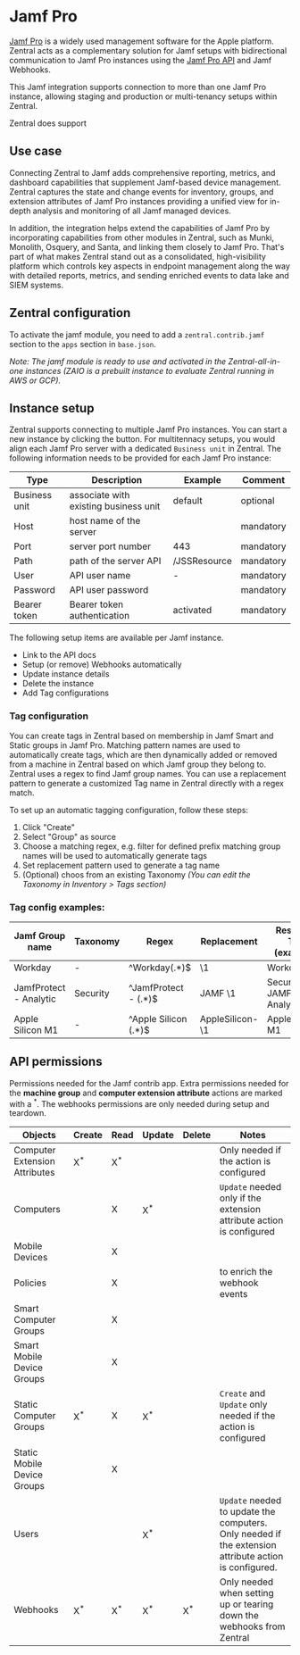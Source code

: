 # Jamf Pro

[Jamf Pro](https://jamf.com) is a widely used management software for the Apple platform. Zentral acts as a complementary solution for Jamf setups with bidirectional communication to Jamf Pro instances using the [Jamf Pro API](https://www.jamf.com/developers/apis/jamf-pro/overview/) and Jamf Webhooks.

This Jamf integration supports connection to more than one Jamf Pro instance, allowing staging and production or multi-tenancy setups within Zentral.

Zentral does support

## Use case

Connecting Zentral to Jamf adds comprehensive reporting, metrics, and dashboard capabilities that supplement Jamf-based device management. Zentral captures the state and change events for inventory, groups, and extension attributes of Jamf Pro instances providing a unified view for in-depth analysis and monitoring of all Jamf managed devices.

In addition, the integration helps extend the capabilities of Jamf Pro by incorporating capabilities from other modules in Zentral, such as Munki, Monolith, Osquery, and Santa, and linking them closely to Jamf Pro. That's part of what makes Zentral stand out as a consolidated, high-visibility platform which controls key aspects in endpoint management along the way with detailed reports, metrics, and sending enriched events to data lake and SIEM systems.

## Zentral configuration

To activate the jamf module, you need to add a `zentral.contrib.jamf` section to the `apps` section in `base.json`. 

*Note: The jamf module is ready to use and activated in the Zentral-all-in-one instances (ZAIO is a prebuilt instance to evaluate Zentral running in AWS or GCP).*  

## Instance setup

Zentral supports connecting to multiple Jamf Pro instances. You can start a new instance by clicking the button. For multitennacy setups, you would align each Jamf Pro server with a dedicated `Business unit` in Zentral. The following information needs to be provided for each Jamf Pro instance:

| Type          | Description                           | Example      | Comment   |
|---------------|---------------------------------------|--------------|-----------|
| Business unit | associate with existing business unit | default      | optional  |
| Host          | host name of the server               |              | mandatory |
| Port          | server port number                    | 443          | mandatory |
| Path          | path of the server API                | /JSSResource | mandatory |
| User          | API user name                         | -            | mandatory |
| Password      | API user password                     |              | mandatory |
| Bearer token  | Bearer token authentication           | activated    | mandatory |

The following setup items are available per Jamf instance. 

- Link to the API docs
- Setup (or remove) Webhooks automatically
- Update instance details
- Delete the instance
- Add Tag configurations


### Tag configuration

You can create tags in Zentral based on membership in Jamf Smart and Static groups in Jamf Pro. Matching pattern names are used to automatically create tags, which are then dynamically added or removed from a machine in Zentral based on which Jamf group they belong to. Zentral uses a regex to find Jamf group names. You can use a replacement pattern to generate a customized Tag name in Zentral directly with a regex match. 

To set up an automatic tagging configuration, follow these steps:
1. Click "Create"
2. Select "Group" as source
3. Choose a matching regex, e.g. filter for defined prefix matching group names will be used to automatically generate tags
4. Set replacement pattern used to generate a tag name
3. (Optional) choos from an existing Taxonomy _(You can edit the Taxonomy in Inventory > Tags section)_

### Tag config examples:

| Jamf Group name         | Taxonomy     | Regex                | Replacement     | Resulting Tag (example)       |
|-------------------------|--------------|----------------------|-----------------|-------------------------------|
| Workday                 | -            | ^Workday(.*)$        | \1              | Workday                       |      
| JamfProtect - Analytic  | Security     | ^JamfProtect - (.*)$ | JAMF \1         | Security: JAMF Analytic       |
| Apple Silicon M1        | -            | ^Apple Silicon (.*)$ | AppleSilicon-\1 | AppleSilicon-M1               |


## API permissions

Permissions needed for the Jamf contrib app. Extra permissions needed for the **machine group** and **computer extension attribute** actions are marked with a <sup>*</sup>. The webhooks permissions are only needed during setup and teardown.

|Objects|Create|Read|Update|Delete|Notes|
|---|---|---|---|---|---|
|Computer Extension Attributes|X<sup>*</sup>|X<sup>*</sup>|||Only needed if the action is configured|
|Computers||X|X<sup>*</sup>||`Update` needed only if the extension attribute action is configured|
|Mobile Devices||X||||
|Policies||X|||to enrich the webhook events
|Smart Computer Groups||X||||
|Smart Mobile Device Groups||X||||
|Static Computer Groups|X<sup>*</sup>|X|X<sup>*</sup>||`Create` and `Update` only needed if the action is configured|
|Static Mobile Device Groups||X||||
|Users|||X<sup>*</sup>||`Update` needed to update the computers. Only needed if the extension attribute action is configured.|
|Webhooks|X<sup>*</sup>|X<sup>*</sup>|X<sup>*</sup>|X<sup>*</sup>|Only needed when setting up or tearing down the webhooks from Zentral|